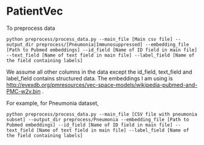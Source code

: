 # PatientVec

To preprocess data

`python preprocess/process_data.py --main_file [Main csv file] --output_dir preprocess/[Pneumonia|Immunosuppressed] --embedding_file [Path to Pubmed embeddings] --id_field [Name of ID field in main file] --text_field [Name of text field in main file] --label_field [Name of the field containing labels]`


We assume all other columns in the data except the id_field, text_field and label_field contains structured data. The embeddings I am using is http://evexdb.org/pmresources/vec-space-models/wikipedia-pubmed-and-PMC-w2v.bin .

For example, for Pneumonia dataset,

`python preprocess/process_data.py --main_file [CSV file with pneumonia subset] --output_dir preprocess/Pneumonia --embedding_file [Path to Pubmed embeddings] --id_field [Name of ID field in main file] --text_field [Name of text field in main file] --label_field [Name of the field containing labels]`
